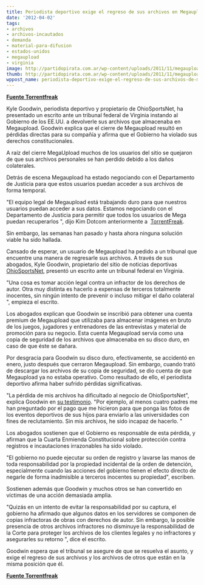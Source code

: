 ```yaml
---
title: Periodista deportivo exige el regreso de sus archivos en Megaupload
date: '2012-04-02'
tags:
- archivos
- archivos-incautados
- demanda
- material-para-difusion
- estados-unidos
- megaupload
- virginia
image: http://partidopirata.com.ar/wp-content/uploads/2011/11/megaupload.jpg
thumb: http://partidopirata.com.ar/wp-content/uploads/2011/11/megaupload-150x150.jpg
wppost_name: periodista-deportivo-exige-el-regreso-de-sus-archivos-de-megaupload
---
```


<strong><a href="https://torrentfreak.com/sports-reporter-demands-return-of-megaupload-files-120402/" target="_blank">Fuente Torrentfreak</a></strong>

Kyle Goodwin, periodista deportivo y propietario de OhioSportsNet, ha presentado un escrito ante un tribunal federal de Virginia instando al Gobierno de los EE.UU. a devolverle sus archivos que almacenaba en Megaupload. Goodwin explica que el cierre de Megaupload resultó en pérdidas directas para su compañía y afirma que el Gobierno ha violado sus derechos constitucionales.

A raíz del cierre MegaUpload muchos de los usuarios del sitio se quejaron de que sus archivos personales se han perdido debido a los daños colaterales.

Detrás de escena Megaupload ha estado negociando con el Departamento de Justicia para que estos usuarios puedan acceder a sus archivos de forma temporal.

"El equipo legal de Megaupload está trabajando duro para que nuestros usuarios puedan acceder a sus datos. Estamos negociando con el Departamento de Justicia para permitir que todos los usuarios de Mega puedan recuperarlos ", dijo Kim Dotcom anteriormente a  <a href="http://torrentfreak.com/kim-dotcom-many-megaupload-users-at-the-us-government-120312/">TorrentFreak</a>.

Sin embargo, las semanas han pasado y hasta ahora ninguna solución viable ha sido hallada.

Cansado de esperar, un usuario de Megaupload ha pedido a un tribunal que encuentre una manera de regresarle sus archivos. A través de sus abogados, Kyle Goodwin, propietario del sitio de noticias deportivas <a href="http://ohiosportsnet.tv/">OhioSportsNet</a>, presentó un escrito ante un tribunal federal en Virginia.

"Una cosa es tomar acción legal contra un infractor de los derechos de autor. Otra muy distinta es hacerlo a expensas de terceros totalmente inocentes, sin ningún intento de prevenir o incluso mitigar el daño colateral ", empieza el escrito.

Los abogados explican que Goodwin se inscribió para obtener una cuenta premium de Megaupload que utilizaba para almacenar imágenes en bruto de los juegos, jugadores y entrenadores de las entrevistas y material de promoción para su negocio. Esta cuenta Megaupload servía como una copia de seguridad de los archivos que almacenaba en su disco duro, en caso de que éste se dañara.

Por desgracia para Goodwin su disco duro, efectivamente, se accidentó en enero, justo después que cerraron Megaupload. Sin embargo, cuando trató de descargar los archivos de su copia de seguridad, se dio cuenta de que Megaupload ya no estaba operativo. Como resultado de ello, el periodista deportivo afirma haber sufrido pérdidas significativas.

"La pérdida de mis archivos ha dificultado al negocio de OhioSportsNet", explica Goodwin en <a href="http://www.scribd.com/doc/87639551/Sports-Testimony">su testimonio</a>. "Por ejemplo, al menos cuatro padres me han preguntado por el pago que me hicieron para que ponga las fotos de los eventos deportivos de sus hijos para enviarlo a las universidades con fines de reclutamiento. Sin mis archivos, he sido incapaz de hacerlo. "

Los abogados sostienen que el Gobierno es responsable de esta pérdida, y afirman que la Cuarta Enmienda Constitucional sobre protección contra registros e incautaciones irrazonables ha sido violado.

"El gobierno no puede ejecutar su orden de registro y lavarse las manos de toda responsabilidad por la propiedad incidental de la orden de detención, especialmente cuando las acciones del gobierno tienen el efecto directo de negarle de forma inadmisible a terceros inocentes su propiedad", escriben.

Sostienen además que Goodwin y muchos otros se han convertido en víctimas de una acción demasiada amplia.

"Quizás en un intento de evitar la responsabilidad por su captura, el gobierno ha afirmado que algunos datos en los servidores se componen de copias infractoras de obras con derechos de autor. Sin embargo, la posible presencia de otros archivos infractores no disminuye la responsabilidad de la Corte para proteger los archivos de los clientes legales y no infractores y asegurarles su retorno ", dice el escrito.

Goodwin espera que el tribunal se asegure de que se resuelva el asunto, y exige el regreso de sus archivos y los archivos de otros que están en la misma posición que él.

<strong><a href="https://torrentfreak.com/sports-reporter-demands-return-of-megaupload-files-120402/" target="_blank">Fuente Torrentfreak</a></strong>
